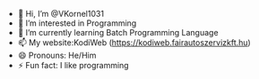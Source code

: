 - 👋 Hi, I’m @VKornel1031
- 👀 I’m interested in Programming
- 🌱 I’m currently learning Batch Programming Language
- 📫 My website:KodiWeb (https://kodiweb.fairautoszervizkft.hu) 
- 😄 Pronouns: He/Him
- ⚡ Fun fact: I like programming

<!---
VKornel1031/VKornel1031 is a ✨ special ✨ repository because its `README.md` (this file) appears on your GitHub profile.
You can click the Preview link to take a look at your changes.
--->
